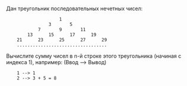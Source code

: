 Дан треугольник последовательных нечетных чисел:

```
                    1
                3       5
            7       9       11
        13      15      17      19
    21      23      25      27      29
    ..................................
```

Вычислите сумму чисел в n-й строке этого треугольника (начиная с индекса 1), например: (Ввод --> Вывод)

```
    1 --> 1
    2 --> 3 + 5 = 8
```